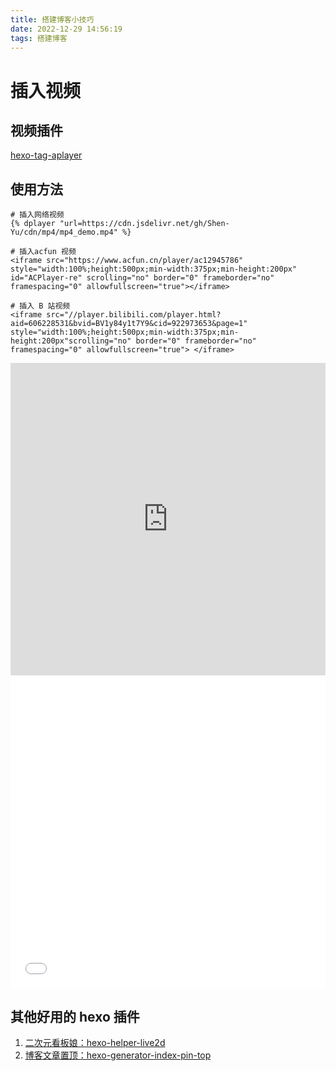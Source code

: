 ```yaml
---
title: 搭建博客小技巧
date: 2022-12-29 14:56:19
tags: 搭建博客
---
```


# 插入视频

## 视频插件
[hexo-tag-aplayer](https://github.com/MoePlayer/hexo-tag-aplayer/blob/master/docs/README-zh_cn.md)

## 使用方法
```
# 插入网络视频
{% dplayer "url=https://cdn.jsdelivr.net/gh/Shen-Yu/cdn/mp4/mp4_demo.mp4" %}

# 插入acfun 视频
<iframe src="https://www.acfun.cn/player/ac12945786" style="width:100%;height:500px;min-width:375px;min-height:200px" id="ACPlayer-re" scrolling="no" border="0" frameborder="no" framespacing="0" allowfullscreen="true"></iframe>

# 插入 B 站视频
<iframe src="//player.bilibili.com/player.html?aid=606228531&bvid=BV1y84y1t7Y9&cid=922973653&page=1" style="width:100%;height:500px;min-width:375px;min-height:200px"scrolling="no" border="0" frameborder="no" framespacing="0" allowfullscreen="true"> </iframe>
```
<iframe src="https://www.acfun.cn/player/ac12945786" style="width:100%;height:500px;min-width:375px;min-height:200px" id="ACPlayer-re" scrolling="no" border="0" frameborder="no" framespacing="0" allowfullscreen="true"></iframe>
<!--more-->


<iframe src="//player.bilibili.com/player.html?aid=606228531&bvid=BV1y84y1t7Y9&cid=922973653&page=1" style="width:100%;height:500px;min-width:375px;min-height:200px"scrolling="no" border="0" frameborder="no" framespacing="0" allowfullscreen="true"> </iframe>




## 其他好用的 hexo 插件
1. [二次元看板娘：hexo-helper-live2d](https://github.com/EYHN/hexo-helper-live2d/blob/master/README.zh-CN.md)
2. [博客文章置顶：hexo-generator-index-pin-top](https://github.com/netcan/hexo-generator-index-pin-top)


